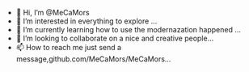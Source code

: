 - 👋 Hi, I’m @MeCaMors
- 👀 I’m interested in everything to explore ...
- 🌱 I’m currently learning how to use the modernazation happened ...
- 💞️ I’m looking to collaborate on a nice and creative people...
- 📫 How to reach me just send a message,github.com/MeCaMors/MeCaMors...

<!---
MeCaMors/MeCaMors is a ✨ special ✨ repository because its `README.md` (this file) appears on your GitHub profile.
You can click the Preview link to take a look at your changes.
--->
